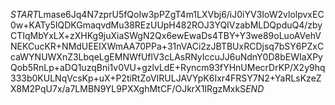 $START$Lmase6Jq4N7zprU5fQoIw3pPZgT4m1LXVbj6/iJ0iYV3IoW2vlolpvxEC0w+KATy5IQDKGmaqvdMu38REzUUpH482ROJ3YQIVzabMLDQpduQ4/zbyCTIqMbYxLX+zXHKg9juXiaSWgN2Qx6ewEwaDs4TBY+Y3we89oLuoAVehVNEKCucKR+NMdUEEIXWmAA70PPa+31nVACi2zJBTBUxRCDjsq7bSY6PZxCcaWYNUWXnZ3LbqeLgEMNWfUflV3cLAsRNyIccuJJ6uNdnY0D8bEWIaXPyQob5RnLp+aDQ1uzqBni1v0VU+gzlvLdE+Ryncm93fYHnUMecrDrKP/X2y9hq333b0KULNqVcsKp+uX+P2tiRtZoVIRULJAVYpK6Ixr4FRSY7N2+YaRLsKzeZX8M2PqU7x/a7LMBN9YL9PXXghMtCF/OJkrX1IRgzMxkS$END$